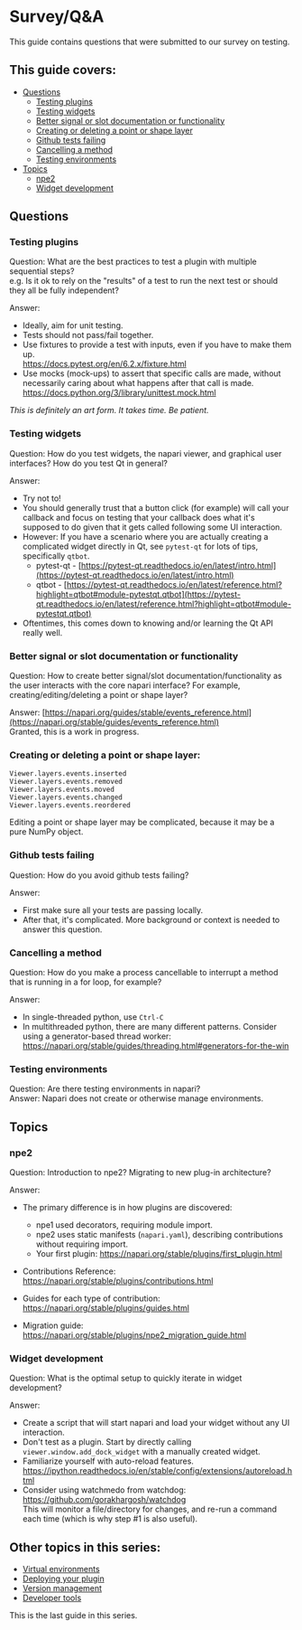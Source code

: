 # Survey/Q&A

This guide contains questions that were submitted to our survey on testing.  

## This guide covers:   
* [Questions](#questions)  
    - [Testing plugins](#testing-plugins)  
    - [Testing widgets](#testing-widgets)  
    - [Better signal or slot documentation or functionality](#better-signal-or-slot-documentation-or-functionality)  
    - [Creating or deleting a point or shape layer](#creating-or-deleting-a-point-or-shape-layer)  
    - [Github tests failing](#github-tests-failing)  
    - [Cancelling a method](#cancelling-a-method)  
    - [Testing environments](#testing-environments)  
* [Topics](#topics)  
    - [npe2](#npe2)  
    - [Widget development](#widget-development)
  
## Questions

### Testing plugins    
Question: What are the best practices to test a plugin with multiple sequential steps?  
e.g. Is it ok to rely on the "results" of a test to run the next test or should they all be fully independent?  

Answer:  
* Ideally, aim for unit testing.  
* Tests should not pass/fail together.  
* Use fixtures to provide a test with inputs, even if you have to make them up.  
  https://docs.pytest.org/en/6.2.x/fixture.html 
* Use mocks (mock-ups) to assert that specific calls are made, without necessarily caring about what happens after that call is made.  
  https://docs.python.org/3/library/unittest.mock.html 

*This is definitely an art form. It takes time. Be patient.*

### Testing widgets
Question: How do you test widgets, the napari viewer, and graphical user interfaces? How do you test Qt in general?

Answer:
* Try not to!
* You should generally trust that a button click (for example) will call your callback and focus on testing that your callback does what it's supposed to do given that it gets called following some UI interaction.
* However: If you have a scenario where you are actually creating a complicated widget directly in Qt, see `pytest-qt` for lots of tips, specifically `qtbot`.
    - pytest-qt - [https://pytest-qt.readthedocs.io/en/latest/intro.html](https://pytest-qt.readthedocs.io/en/latest/intro.html)
    - qtbot - [https://pytest-qt.readthedocs.io/en/latest/reference.html?highlight=qtbot#module-pytestqt.qtbot](https://pytest-qt.readthedocs.io/en/latest/reference.html?highlight=qtbot#module-pytestqt.qtbot)
* Oftentimes, this comes down to knowing and/or learning the Qt API really well.  

### Better signal or slot documentation or functionality
Question: How to create better signal/slot documentation/functionality as the user interacts with the core napari interface? For example, creating/editing/deleting a point or shape layer?

Answer: 
[https://napari.org/guides/stable/events_reference.html](https://napari.org/stable/guides/events_reference.html)  
Granted, this is a work in progress. 

### Creating or deleting a point or shape layer:  
    Viewer.layers.events.inserted  
    Viewer.layers.events.removed  
    Viewer.layers.events.moved  
    Viewer.layers.events.changed  
    Viewer.layers.events.reordered  

Editing a point or shape layer may be complicated, because it may be a pure NumPy object. 

### Github tests failing  
Question: How do you avoid github tests failing?  
  
Answer:  
* First make sure all your tests are passing locally.  
* After that, it's complicated. More background or context is needed to answer this question.  
  
### Cancelling a method  
Question: How do you make a process cancellable to interrupt a method that is running in a for loop, for example?  

Answer:  
* In single-threaded python, use `Ctrl-C`  
* In multithreaded python, there are many different patterns. Consider using a generator-based thread worker:  
  https://napari.org/stable/guides/threading.html#generators-for-the-win  

### Testing environments  
Question: Are there testing environments in napari?  
Answer: Napari does not create or otherwise manage environments.  
  
## Topics  
  
### npe2  
Question: Introduction to npe2? Migrating to new plug-in architecture?   
  
Answer:  
* The primary difference is in how plugins are discovered:  
    - npe1 used decorators, requiring module import.  
    - npe2 uses static manifests (`napari.yaml`), describing contributions without requiring import.  
    - Your first plugin: https://napari.org/stable/plugins/first_plugin.html  
  
* Contributions Reference: https://napari.org/stable/plugins/contributions.html  
* Guides for each type of contribution: https://napari.org/stable/plugins/guides.html  
* Migration guide: https://napari.org/stable/plugins/npe2_migration_guide.html  
  
### Widget development  
Question: What is the optimal setup to quickly iterate in widget development?    
  
Answer:   
* Create a script that will start napari and load your widget without any UI interaction.  
* Don't test as a plugin. Start by directly calling `viewer.window.add_dock_widget` with a manually created widget.  
* Familiarize yourself with auto-reload features.  
  https://ipython.readthedocs.io/en/stable/config/extensions/autoreload.html   
* Consider using watchmedo from watchdog:  
  https://github.com/gorakhargosh/watchdog  
  This will monitor a file/directory for changes, and re-run a command each time (which is why step #1 is also useful).  


## Other topics in this series:

* [Virtual environments](./1-virtual-environments.md)   
* [Deploying your plugin](./2-deploying-your-plugin.md)  
* [Version management](./3-version-management.md)  
* [Developer tools](./4-developer-tools.md)

This is the last guide in this series. 
